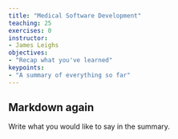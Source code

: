 ```yaml
---
title: "Medical Software Development"
teaching: 25
exercises: 0
instructor:
- James Leighs
objectives:
- "Recap what you've learned"
keypoints:
- "A summary of everything so far"
---
```


## Markdown again

Write what you would like to say in the summary.
